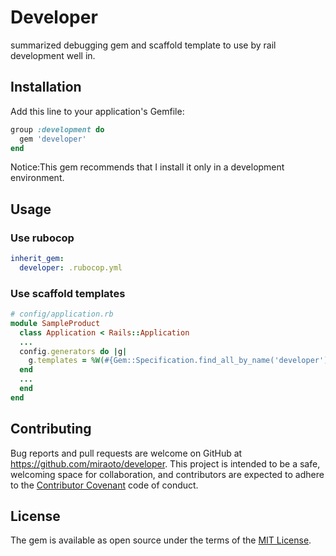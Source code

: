 # Developer

summarized debugging gem and scaffold template to use by rail development well in.

## Installation

Add this line to your application's Gemfile:

```ruby
group :development do
  gem 'developer'
end
```
Notice:This gem recommends that I install it only in a development environment.

## Usage

### Use rubocop

```ruby:.rubocop.yml
inherit_gem:
  developer: .rubocop.yml
```

### Use scaffold templates

```ruby
# config/application.rb
module SampleProduct
  class Application < Rails::Application
  ...
  config.generators do |g|
    g.templates = %W(#{Gem::Specification.find_all_by_name('developer').first.full_gem_path}/lib/templates)
  end
  ...
  end
end
```

## Contributing

Bug reports and pull requests are welcome on GitHub at https://github.com/miraoto/developer. This project is intended to be a safe, welcoming space for collaboration, and contributors are expected to adhere to the [Contributor Covenant](http://contributor-covenant.org) code of conduct.


## License

The gem is available as open source under the terms of the [MIT License](http://opensource.org/licenses/MIT).

